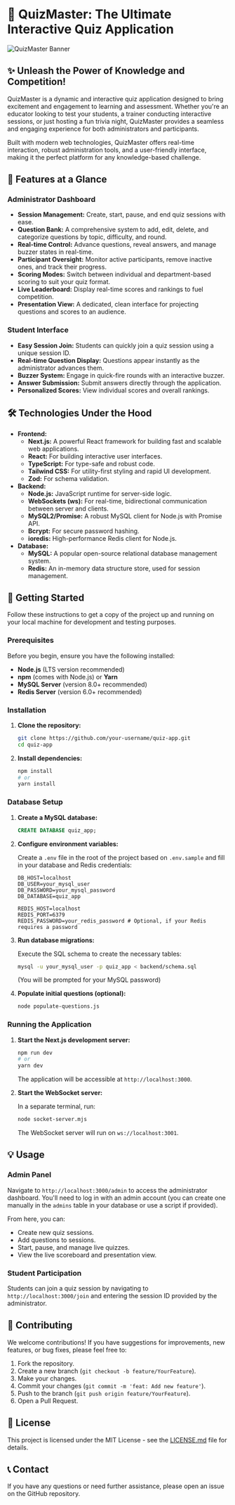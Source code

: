 # 🧠 QuizMaster: The Ultimate Interactive Quiz Application

![QuizMaster Banner](https://via.placeholder.com/1200x400?text=QuizMaster+Interactive+Quiz+App)

## ✨ Unleash the Power of Knowledge and Competition!

QuizMaster is a dynamic and interactive quiz application designed to bring excitement and engagement to learning and assessment. Whether you're an educator looking to test your students, a trainer conducting interactive sessions, or just hosting a fun trivia night, QuizMaster provides a seamless and engaging experience for both administrators and participants.

Built with modern web technologies, QuizMaster offers real-time interaction, robust administration tools, and a user-friendly interface, making it the perfect platform for any knowledge-based challenge.

## 🚀 Features at a Glance

### Administrator Dashboard

*   **Session Management:** Create, start, pause, and end quiz sessions with ease.
*   **Question Bank:** A comprehensive system to add, edit, delete, and categorize questions by topic, difficulty, and round.
*   **Real-time Control:** Advance questions, reveal answers, and manage buzzer states in real-time.
*   **Participant Oversight:** Monitor active participants, remove inactive ones, and track their progress.
*   **Scoring Modes:** Switch between individual and department-based scoring to suit your quiz format.
*   **Live Leaderboard:** Display real-time scores and rankings to fuel competition.
*   **Presentation View:** A dedicated, clean interface for projecting questions and scores to an audience.

### Student Interface

*   **Easy Session Join:** Students can quickly join a quiz session using a unique session ID.
*   **Real-time Question Display:** Questions appear instantly as the administrator advances them.
*   **Buzzer System:** Engage in quick-fire rounds with an interactive buzzer.
*   **Answer Submission:** Submit answers directly through the application.
*   **Personalized Scores:** View individual scores and overall rankings.

## 🛠️ Technologies Under the Hood

*   **Frontend:**
    *   **Next.js:** A powerful React framework for building fast and scalable web applications.
    *   **React:** For building interactive user interfaces.
    *   **TypeScript:** For type-safe and robust code.
    *   **Tailwind CSS:** For utility-first styling and rapid UI development.
    *   **Zod:** For schema validation.
*   **Backend:**
    *   **Node.js:** JavaScript runtime for server-side logic.
    *   **WebSockets (ws):** For real-time, bidirectional communication between server and clients.
    *   **MySQL2/Promise:** A robust MySQL client for Node.js with Promise API.
    *   **Bcrypt:** For secure password hashing.
    *   **ioredis:** High-performance Redis client for Node.js.
*   **Database:**
    *   **MySQL:** A popular open-source relational database management system.
    *   **Redis:** An in-memory data structure store, used for session management.

## 🏁 Getting Started

Follow these instructions to get a copy of the project up and running on your local machine for development and testing purposes.

### Prerequisites

Before you begin, ensure you have the following installed:

*   **Node.js** (LTS version recommended)
*   **npm** (comes with Node.js) or **Yarn**
*   **MySQL Server** (version 8.0+ recommended)
*   **Redis Server** (version 6.0+ recommended)

### Installation

1.  **Clone the repository:**

    ```bash
    git clone https://github.com/your-username/quiz-app.git
    cd quiz-app
    ```

2.  **Install dependencies:**

    ```bash
    npm install
    # or
    yarn install
    ```

### Database Setup

1.  **Create a MySQL database:**

    ```sql
    CREATE DATABASE quiz_app;
    ```

2.  **Configure environment variables:**

    Create a `.env` file in the root of the project based on `.env.sample` and fill in your database and Redis credentials:

    ```env
    DB_HOST=localhost
    DB_USER=your_mysql_user
    DB_PASSWORD=your_mysql_password
    DB_DATABASE=quiz_app

    REDIS_HOST=localhost
    REDIS_PORT=6379
    REDIS_PASSWORD=your_redis_password # Optional, if your Redis requires a password
    ```

3.  **Run database migrations:**

    Execute the SQL schema to create the necessary tables:

    ```bash
    mysql -u your_mysql_user -p quiz_app < backend/schema.sql
    ```
    (You will be prompted for your MySQL password)

4.  **Populate initial questions (optional):**

    ```bash
    node populate-questions.js
    ```

### Running the Application

1.  **Start the Next.js development server:**

    ```bash
    npm run dev
    # or
    yarn dev
    ```

    The application will be accessible at `http://localhost:3000`.

2.  **Start the WebSocket server:**

    In a separate terminal, run:

    ```bash
    node socket-server.mjs
    ```

    The WebSocket server will run on `ws://localhost:3001`.

## 💡 Usage

### Admin Panel

Navigate to `http://localhost:3000/admin` to access the administrator dashboard. You'll need to log in with an admin account (you can create one manually in the `admins` table in your database or use a script if provided).

From here, you can:

*   Create new quiz sessions.
*   Add questions to sessions.
*   Start, pause, and manage live quizzes.
*   View the live scoreboard and presentation view.

### Student Participation

Students can join a quiz session by navigating to `http://localhost:3000/join` and entering the session ID provided by the administrator.

## 🤝 Contributing

We welcome contributions! If you have suggestions for improvements, new features, or bug fixes, please feel free to:

1.  Fork the repository.
2.  Create a new branch (`git checkout -b feature/YourFeature`).
3.  Make your changes.
4.  Commit your changes (`git commit -m 'feat: Add new feature'`).
5.  Push to the branch (`git push origin feature/YourFeature`).
6.  Open a Pull Request.

## 📄 License

This project is licensed under the MIT License - see the [LICENSE.md](LICENSE.md) file for details.

## 📞 Contact

If you have any questions or need further assistance, please open an issue on the GitHub repository.